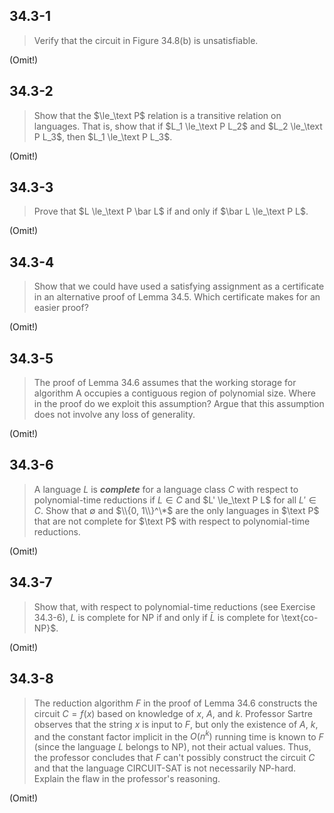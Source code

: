 ## 34.3-1

> Verify that the circuit in Figure 34.8(b) is unsatisfiable.

(Omit!)

## 34.3-2

> Show that the $\le_\text P$ relation is a transitive relation on languages. That is, show that if $L_1 \le_\text P L_2$ and $L_2 \le_\text P L_3$, then $L_1 \le_\text P L_3$.

(Omit!)

## 34.3-3

> Prove that $L \le_\text P \bar L$ if and only if $\bar L \le_\text P L$.

(Omit!)

## 34.3-4

> Show that we could have used a satisfying assignment as a certificate in an alternative proof of Lemma 34.5. Which certificate makes for an easier proof?

(Omit!)

## 34.3-5

> The proof of Lemma 34.6 assumes that the working storage for algorithm A occupies a contiguous region of polynomial size. Where in the proof do we exploit this assumption? Argue that this assumption does not involve any loss of generality.

(Omit!)

## 34.3-6

> A language $L$ is ***complete*** for a language class $C$ with respect to polynomial-time reductions if $L \in C$ and $L' \le_\text P L$ for all $L' \in C$. Show that $\emptyset$ and $\\{0, 1\\}^\*$ are the only languages in $\text P$ that are not complete for $\text P$ with respect to polynomial-time reductions.

(Omit!)

## 34.3-7

> Show that, with respect to polynomial-time reductions (see Exercise 34.3-6), $L$ is complete for $\text{NP}$ if and only if $\bar L$ is complete for \text{co-NP}$.

(Omit!)

## 34.3-8

> The reduction algorithm $F$ in the proof of Lemma 34.6 constructs the circuit $C = f(x)$ based on knowledge of $x$, $A$, and $k$. Professor Sartre observes that the string $x$ is input to $F$, but only the existence of $A$, $k$, and the constant factor implicit in the $O(n^k)$ running time is known to $F$ (since the language $L$ belongs to $\text{NP}$), not their actual values. Thus, the professor concludes that $F$ can't possibly construct the circuit $C$ and that the language $\text{CIRCUIT-SAT}$ is not necessarily $\text{NP-hard}$. Explain the flaw in the professor's reasoning.

(Omit!)
